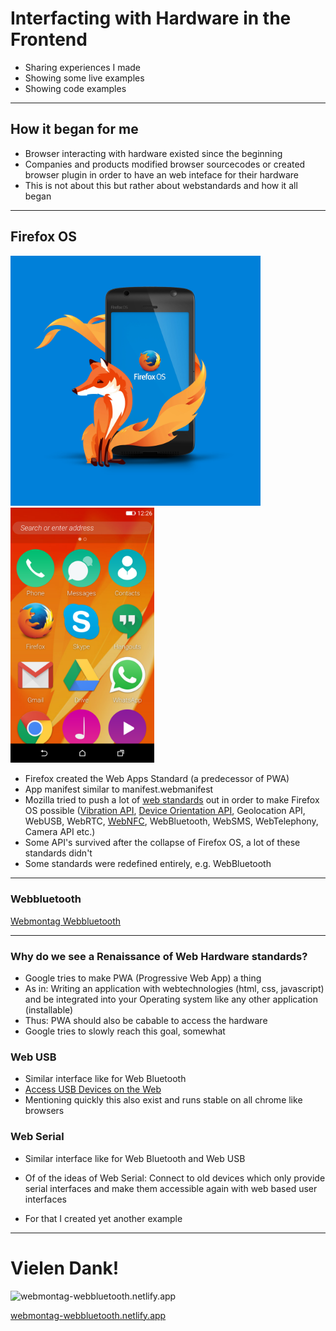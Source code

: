 # Interfacting with Hardware in the Frontend

- Sharing experiences I made
- Showing some live examples
- Showing code examples

<wm-tutorial tipps="Benutze die rechte Pfeiltaste ➡ oder wische nach links um zur nächsten Folie zu gelangen. Mit F11 kannst du zum Vollbild Modus wechseln."></wm-tutorial>

---

## How it began for me

- Browser interacting with hardware existed since the beginning
- Companies and products modified browser sourcecodes or created browser plugin in order to have an web inteface for their hardware
- This is not about this but rather about webstandards and how it all began

---

## Firefox OS

<img src="/assets/firefox-os.jpg" alt="Firefox OS" width="400"/>
<img src="/assets/firefox-os-interface.jpg" alt="Firefox OS" width="230"/>

- Firefox created the Web Apps Standard (a predecessor of PWA)
- App manifest similar to manifest.webmanifest
- Mozilla tried to push a lot of [web standards](https://wiki.mozilla.org/WebAPI) out in order to make Firefox OS possible ([Vibration API](https://developer.mozilla.org/en-US/docs/Web/API/Vibration_API), [Device Orientation API](https://developer.mozilla.org/en-US/docs/Web/API/Device_orientation_events/Detecting_device_orientation), Geolocation API, WebUSB, WebRTC, [WebNFC](https://developer.mozilla.org/en-US/docs/Web/API/Web_NFC_API), WebBluetooth, WebSMS, WebTelephony, Camera API etc.)
- Some API's survived after the collapse of Firefox OS, a lot of these standards didn't
- Some standards were redefined entirely, e.g. WebBluetooth


---

### Webbluetooth

[Webmontag Webbluetooth](https://webmontag-webbluetooth.netlify.app/)

---

### Why do we see a Renaissance of Web Hardware standards?

- Google tries to make PWA (Progressive Web App) a thing
- As in: Writing an application with webtechnologies (html, css, javascript) and be integrated into your Operating system like any other application (installable)
- Thus: PWA should also be cabable to access the hardware
- Google tries to slowly reach this goal, somewhat

### Web USB

- Similar interface like for Web Bluetooth
- [Access USB Devices on the Web](https://developer.chrome.com/en/articles/usb/)
- Mentioning quickly this also exist and runs stable on all chrome like browsers


### Web Serial

- Similar interface like for Web Bluetooth and Web USB
- Of of the ideas of Web Serial: Connect to old devices which only provide serial interfaces and make them accessible again with web based user interfaces

- For that I created yet another example

---

# Vielen Dank!

![webmontag-webbluetooth.netlify.app](/assets/url.png)

[webmontag-webbluetooth.netlify.app](https://webmontag-webbluetooth.netlify.app/)
